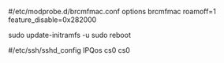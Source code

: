 #/etc/modprobe.d/brcmfmac.conf
  options brcmfmac roamoff=1 feature_disable=0x282000

sudo update-initramfs -u
sudo reboot

#/etc/ssh/sshd_config
  IPQos cs0 cs0